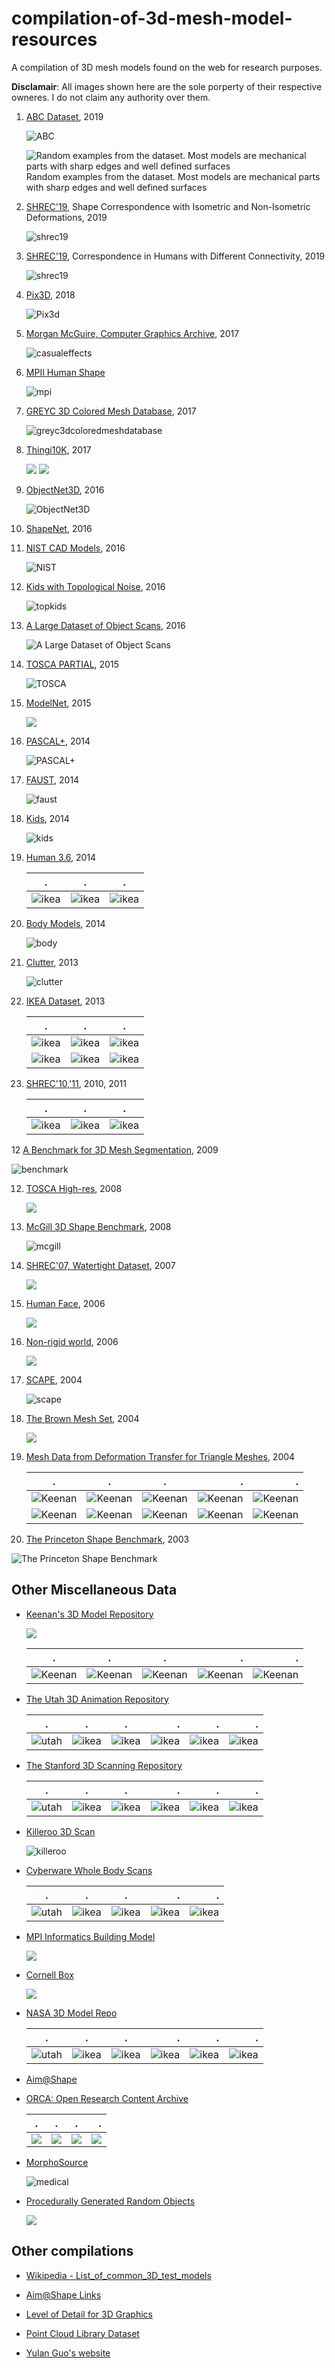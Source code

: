 # compilation-of-3d-mesh-model-resources
A compilation of 3D mesh models found on the web for research purposes.

__Disclamair__: All images shown here are the sole porperty of their respective owneres. I do not claim any authority over them.

1. [ABC Dataset](https://deep-geometry.github.io/abc-dataset/), 2019

    ![ABC](https://deep-geometry.github.io/abc-dataset/assets/images/header.png)

    ![Random examples from the dataset. Most models are mechanical parts with sharp edges and well defined surfaces](images/abc.png)
    Random examples from the dataset. Most models are mechanical parts with sharp edges and well defined surfaces

2. [SHREC'19](https://shrec19.cs.cf.ac.uk/), Shape Correspondence with Isometric and Non-Isometric Deformations, 2019

   ![shrec19](https://shrec19.cs.cf.ac.uk/banner.jpg)
   
3. [SHREC'19](http://profs.scienze.univr.it/~marin/shrec19/), Correspondence in Humans with Different Connectivity, 2019

   ![shrec19](http://profs.scienze.univr.it/~marin/shrec19/teaser.png)

2. [Pix3D](http://pix3d.csail.mit.edu/), 2018
   
   ![Pix3d](images/pix3d.png)

3. [Morgan McGuire, Computer Graphics Archive](https://casual-effects.com/data/), 2017

    ![casualeffects](images/MorganMcGuireComputerGraphicsArchive.png)

4. [MPII Human Shape](http://humanshape.mpi-inf.mpg.de/#)

   ![mpi](http://humanshape.mpi-inf.mpg.de/images/pca_components.png)

4. [GREYC 3D Colored Mesh Database](https://downloads.greyc.fr/Greyc3DColoredMeshDatabase/), 2017

    ![greyc3dcoloredmeshdatabase](images/greyc3dcoloredmeshdatabase.png)

6. [Thingi10K](https://ten-thousand-models.appspot.com/), 2017
   
   ![](images/thingi.png)
   ![](images/thingi_pairs.png)

5.  [ObjectNet3D](http://cvgl.stanford.edu/projects/objectnet3d/), 2016

    ![ObjectNet3D](images/objectnet.png)

7. [ShapeNet](http://shapenet.cs.stanford.edu/shrec16/), 2016

8. [NIST CAD Models](https://catalog.data.gov/dataset/nist-cad-models-and-step-files-with-pmi), 2016

   ![NIST](https://www.nist.gov/sites/default/files/images/2018/01/10/pmi-ftc-figure_1.png)
   
9. [Kids with Topological Noise](https://vision.in.tum.de/data/datasets/topkids), 2016

   ![topkids](https://vision.in.tum.de/_media/data/datasets/topkids/topkids_teaser.png)
   
9. [A Large Dataset of Object Scans](http://redwood-data.org/3dscan/index.html), 2016

   ![A Large Dataset of Object Scans](http://redwood-data.org/3dscan/img/teaser.jpg)

9. [TOSCA PARTIAL](https://vision.in.tum.de/data/datasets/partial), 2015

   ![TOSCA](https://vision.in.tum.de/_media/data/datasets/partial.png)

9. [ModelNet](http://modelnet.cs.princeton.edu/#), 2015

   ![](http://3dvision.princeton.edu/projects/2014/3DShapeNets/thumbnail.jpg)   

11. [PASCAL+](http://cvgl.stanford.edu/projects/pascal3d.html), 2014

    ![PASCAL+](http://cvgl.stanford.edu/projects/pascal3d+/cads.png)
    
12. [FAUST](http://faust.is.tue.mpg.de/), 2014

    ![faust](http://faust.is.tue.mpg.de/assets/test_resize.png)
   
12. [Kids](https://vision.in.tum.de/data/datasets/kids), 2014

    ![kids](https://vision.in.tum.de/_media/data/datasets/rodola-cvpr14-kids-large.png)
    
13. [Human 3.6](http://vision.imar.ro/human3.6m/description.php), 2014

    .|.|.
    :--------------------------------------------------------------------------------------------:|:-------------------------------------------------------------------------------------------------:|:-------------------------------------------------------------------------------------:
    |![ikea](http://vision.imar.ro/human3.6m/images/overviewimg2.png)|![ikea](http://vision.imar.ro/human3.6m/images/overviewimg.png)|![ikea](http://vision.imar.ro/human3.6m/images/scans/2.png)|
    
14. [Body Models](https://graphics.soe.ucsc.edu/data/BodyModels/), 2014

    ![body](https://graphics.soe.ucsc.edu/data/BodyModels/spring.files/image002.jpg)
    
13. [Clutter](https://vision.in.tum.de/data/datasets/clutter), 2013

    ![clutter](https://vision.in.tum.de/_media/members/rodola/datasets/rodola-ijcv12-scene.png)

10. [IKEA Dataset](http://ikea.csail.mit.edu/), 2013

    .|.|.
    :--------------------------------------------------------------------------------------------:|:-------------------------------------------------------------------------------------------------:|:-------------------------------------------------------------------------------------:
    |![ikea](http://ikea.csail.mit.edu/obj_list/IKEA_table_LACK/lack_table_3_obj0_object/0060.png)|![ikea](http://ikea.csail.mit.edu/obj_list/IKEA_chair_POANG/24abfbc0942cbf8fc8b7874340ccdda3_obj0_object/0060.png)|![ikea](http://ikea.csail.mit.edu/obj_list/IKEA_bookcase_BILLY/billy_bookcase_1_obj0_object/0060.png)|
    |![ikea](http://ikea.csail.mit.edu/obj_list/IKEA_table_LACK/lack_table_2_obj0_object/0060.png)|![ikea](http://ikea.csail.mit.edu/obj_list/IKEA_bookcase_EXPEDIT/d0d7346d825b67f399fdfb1d38fef5b_obj0_object/0060.png)|![ikea](http://ikea.csail.mit.edu/obj_list/IKEA_sofa_KARLSTAD/karlstad_sofa_1_obj0_object/0060.png)|

11. [SHREC'10,'11](http://tosca.cs.technion.ac.il/book/shrec.html), 2010, 2011

    .|.|.
    :--------------------------------------------------------------------------------------------:|:-------------------------------------------------------------------------------------------------:|:-------------------------------------------------------------------------------------:
    |![ikea](http://tosca.cs.technion.ac.il/book/images/shrec_retrieval.png)|![ikea](http://tosca.cs.technion.ac.il/book/images/shrec_corr.png)|![ikea](http://tosca.cs.technion.ac.il/book/images/shrec_feat.png)|

12 [A Benchmark for 3D Mesh Segmentation](http://segeval.cs.princeton.edu/), 2009

   ![benchmark](http://segeval.cs.princeton.edu/public/figures/representative.jpg)

12. [TOSCA High-res](http://tosca.cs.technion.ac.il/book/resources_data.html), 2008

    ![](http://tosca.cs.technion.ac.il/images/data_toscahires.jpg)
    
13. [McGill 3D Shape Benchmark](http://www.cim.mcgill.ca/~shape/benchMark/), 2008

    ![mcgill](http://www.cim.mcgill.ca/~shape/benchMark/images/crabs/crabs1.jpg)

11. [SHREC'07, Watertight Dataset](http://watertight.ge.imati.cnr.it/), 2007

    ![](images/watertight.png)
    
12. [Human Face](http://tosca.cs.technion.ac.il/book/resources_data.html), 2006

    ![](http://tosca.cs.technion.ac.il/images/data_face.jpg)

12. [Non-rigid world](http://tosca.cs.technion.ac.il/book/resources_data.html), 2006

    ![](http://tosca.cs.technion.ac.il/images/data_nonrigid3d.jpg)

12. [SCAPE](http://ai.stanford.edu/~drago/Projects/scape/scape.html), 2004

    ![scape](http://ai.stanford.edu/~drago/Projects/scape/markertransformation.gif)

12. [The Brown Mesh Set](http://graphics.cs.brown.edu/games/brown-mesh-set/), 2004

    ![](http://graphics.cs.brown.edu/games/brown-mesh-set/icon.png)

12. [Mesh Data from Deformation Transfer for Triangle Meshes](http://people.csail.mit.edu/sumner/research/deftransfer/data.html), 2004

    .|.|.|.|.
    :--------------------------------------------------------------------------------------------:|:-------------------------------------------------------------------------------------------------:|:-------------------------------------------------------------------------------------:|--:|--:|
    |![Keenan](http://people.csail.mit.edu/sumner/research/deftransfer/stamps/horse-poses.jpg)|![Keenan](http://people.csail.mit.edu/sumner/research/deftransfer/stamps/camel-collapse.jpg)|![Keenan](http://people.csail.mit.edu/sumner/research/deftransfer/stamps/cat-poses.jpg)|![Keenan](http://people.csail.mit.edu/sumner/research/deftransfer/stamps/camel-gallop.jpg)|![Keenan](http://people.csail.mit.edu/sumner/research/deftransfer/stamps/lion-poses.jpg)|
    |![Keenan](http://people.csail.mit.edu/sumner/research/deftransfer/stamps/face-poses.jpg)|![Keenan](http://people.csail.mit.edu/sumner/research/deftransfer/stamps/head-poses.jpg)|![Keenan](http://people.csail.mit.edu/sumner/research/deftransfer/stamps/flamingo-poses.jpg)|![Keenan](http://people.csail.mit.edu/sumner/research/deftransfer/stamps/elephant-poses.jpg)|![Keenan](http://people.csail.mit.edu/sumner/research/deftransfer/stamps/elephant-gallop.jpg)|

12. [The Princeton Shape Benchmark](http://shape.cs.princeton.edu/benchmark/), 2003
   
   ![The Princeton Shape Benchmark](images/Princeton.png)

## Other Miscellaneous Data

-  [Keenan's 3D Model Repository](https://www.cs.cmu.edu/~kmcrane/Projects/ModelRepository/)

   ![](https://www.cs.cmu.edu/~kmcrane/Projects/ModelRepository/jerry_blendshapes.png)
   
   .|.|.|.|.
   :--------------------------------------------------------------------------------------------:|:-------------------------------------------------------------------------------------------------:|:-------------------------------------------------------------------------------------:|--:|--:|
   |![Keenan](https://www.cs.cmu.edu/~kmcrane/Projects/ModelRepository/spot.png)|![Keenan](https://www.cs.cmu.edu/~kmcrane/Projects/ModelRepository/bob.png)|![Keenan](https://www.cs.cmu.edu/~kmcrane/Projects/ModelRepository/blub.jpg)|![Keenan](https://www.cs.cmu.edu/~kmcrane/Projects/ModelRepository/origins.jpg)|![Keenan](https://www.cs.cmu.edu/~kmcrane/Projects/ModelRepository/Nefertiti.png)|

-  [The Utah 3D Animation Repository](http://www.sci.utah.edu/~wald/animrep/)

   .|.|.|.|.|.
   :--------------------------------------------------------------------------------------------:|:-------------------------------------------------------------------------------------------------:|:-------------------------------------------------------------------------------------:|--:|--:|--:|
   |![utah](http://www.sci.utah.edu/~wald/animrep/generated/ben.small.jpg)|![ikea](http://www.sci.utah.edu/~wald/animrep/generated/explodingDragon.small.jpg)|![ikea](http://www.sci.utah.edu/~wald/animrep/generated/fairy.small.jpg)|![ikea](http://www.sci.utah.edu/~wald/animrep/generated/hand.small.jpg)|![ikea](http://www.sci.utah.edu/~wald/animrep/generated/toasters.small.jpg)|![ikea](http://www.sci.utah.edu/~wald/animrep/generated/wood-doll.small.jpg)|

-  [The Stanford 3D Scanning Repository](http://graphics.stanford.edu/data/3Dscanrep/)

   .|.|.|.|.|.
   :--------------------------------------------------------------------------------------------:|:-------------------------------------------------------------------------------------------------:|:-------------------------------------------------------------------------------------:|--:|--:|--:|
   |![utah](http://graphics.stanford.edu/data/3Dscanrep/stanford-bunny-cebal-ssh.gif)|![ikea](http://graphics.stanford.edu/data/3Dscanrep/happy.gif)|![ikea](http://graphics.stanford.edu/data/3Dscanrep/dragon.gif)|![ikea](http://graphics.stanford.edu/data/3Dscanrep/armadillo.gif)|![ikea](http://graphics.stanford.edu/data/3Dscanrep/xyzrgb/dragon_thumb.jpg)|![ikea](http://graphics.stanford.edu/data/3Dscanrep/lucy-vray_28_mil_poly_hdri_gi.gif)|


-  [Killeroo 3D Scan](http://www.headus.com.au/samples/killeroo/index.html)
  
   ![killeroo](http://www.headus.com.au/samples/killeroo/scan.small.jpg)

-  [Cyberware Whole Body Scans](http://www.headus.com.au/samples/vrml.html)
  
    .|.|.|.|.
    :--------------------------------------------------------------------------------------------:|:-------------------------------------------------------------------------------------------------:|:-------------------------------------------------------------------------------------:|--:|--:|
    |![utah](http://www.headus.com.au/samples/wb-vrml/small-wb6.jpg)|![ikea](http://www.headus.com.au/samples/wb-vrml/small-wb1.jpg)|![ikea](http://www.headus.com.au/samples/wb-vrml/small-wb2.jpg)|![ikea](http://www.headus.com.au/samples/wb-vrml/small-wb3.jpg)|![ikea](http://www.headus.com.au/samples/wb-vrml/small-wb5.jpg)|

-  [MPI Informatics Building Model](http://resources.mpi-inf.mpg.de/mpimodel/v1.0/)

    ![](http://resources.mpi-inf.mpg.de/mpimodel/v1.0/images/introimage.jpg)

-  [Cornell Box](http://www.graphics.cornell.edu/online/box/data.html)

    ![](http://www.graphics.cornell.edu/online/box/box.small.jpg)

-  [NASA 3D Model Repo](https://nasa3d.arc.nasa.gov/models)

   .|.|.|.|.|.
    :--------------------------------------------------------------------------------------------:|:-------------------------------------------------------------------------------------------------:|:-------------------------------------------------------------------------------------:|--:|--:|--:|
    |![utah](https://nasa3d.arc.nasa.gov/shared_assets/models/nmss-z2/Z2_428x321.png)|![ikea](https://nasa3d.arc.nasa.gov/shared_assets/models/sofia/ClosedEndView_428x321.jpg)|![ikea](https://nasa3d.arc.nasa.gov/shared_assets/models/r2/R2_428x321.GIF)|![ikea](https://nasa3d.arc.nasa.gov/shared_assets/models/mkiii-suit/mkiii-suit-428-321.jpg)|![ikea](https://nasa3d.arc.nasa.gov/shared_assets/models/astronaut-glove/astronautglove-428x321.jpg)|![ikea](https://nasa3d.arc.nasa.gov/shared_assets/models/astronaut/astronaut1-428-321.jpg)|

-  [Aim@Shape](http://visionair.ge.imati.cnr.it/ontologies/shapes/)

-  [ORCA: Open Research Content Archive](https://developer.nvidia.com/orca)

   .|.|.|.
    :--------------------------------------------------------------------------------------------:|:-------------------------------------------------------------------------------------------------:|:-------------------------------------------------------------------------------------:|--:|
    |![](https://developer.nvidia.com/sites/default/files/akamai/gameworks/Falcor/Bistro_Cover.png)|![](https://developer.nvidia.com/sites/default/files/akamai/gameworks/Falcor/EmeraldSquare_Cover.png)|![](https://developer.nvidia.com/sites/default/files/akamai/gameworks/Falcor/white%20oak_big.jpg)|![](https://developer.nvidia.com/sites/default/files/akamai/gameworks/Falcor/SunTemple_Cover.png)|
    
-  [MorphoSource](https://www.morphosource.org/)

   ![medical](https://www.morphosource.org/themes/morphosource/graphics/morphosource/homePageFeaured.jpg)
   
-  [Procedurally Generated Random Objects](https://sites.google.com/site/brainrobotdata/home/models)

   ![](https://sites.google.com/site/brainrobotdata/_/rsrc/1507136597830/home/models/TexturedProceduralObjects.png?height=159&width=200)

## Other compilations

- [Wikipedia - List_of_common_3D_test_models](https://en.wikipedia.org/wiki/List_of_common_3D_test_models)

- [Aim@Shape Links](http://visionair.ge.imati.cnr.it/ontologies/shapes/link.jsp)

- [Level of Detail for 3D Graphics](http://lodbook.com/models/)

- [Point Cloud Library Dataset](http://www.pointclouds.org/news/2013/01/07/point-cloud-data-sets/)

- [Yulan Guo's website](http://yulanguo.me/dataset.html)
